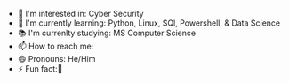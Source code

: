 - 👀 I'm interested in: Cyber Security
- 🌱 I'm currently learning: Python, Linux, SQl, Powershell, & Data Science 
- 📚 I'm currenlty studying: MS Computer Science 
- 📫 How to reach me: 
- 😄 Pronouns: He/Him
- ⚡ Fun fact:💬


    
